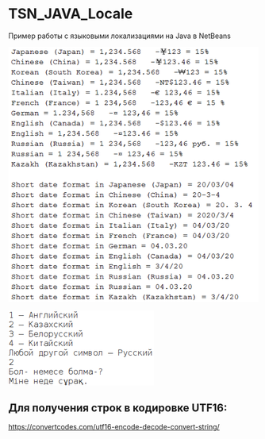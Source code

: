 # TSN_JAVA_Locale
Пример работы с языковыми локализациями на Java в NetBeans

![srcreenshot](screenshot1.png)

![srcreenshot](screenshot2.png)

## Для получения строк в кодировке UTF16:
https://convertcodes.com/utf16-encode-decode-convert-string/
